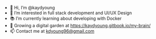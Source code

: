 - 👋 Hi, I’m @kaydyoung
- 👀 I’m interested in full stack development and UI/UX Design
- 📚 I’m currently learning about developing with Docker
- 🌱 Growing a digital garden at https://kaydyoung.gitbook.io/my-brain/
- 📫 Contact me at kdyoung96@gmail.com

<!---
kaydyoung/kaydyoung is a ✨ special ✨ repository because its `README.md` (this file) appears on your GitHub profile.
You can click the Preview link to take a look at your changes.
--->
